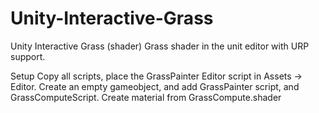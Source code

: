 # Unity-Interactive-Grass
Unity Interactive Grass (shader)
Grass shader in the unit editor with URP support.

Setup
Copy all scripts, place the GrassPainter Editor script in Assets -> Editor.
Create an empty gameobject, and add GrassPainter script, and GrassComputeScript.
Сreate material from GrassCompute.shader
